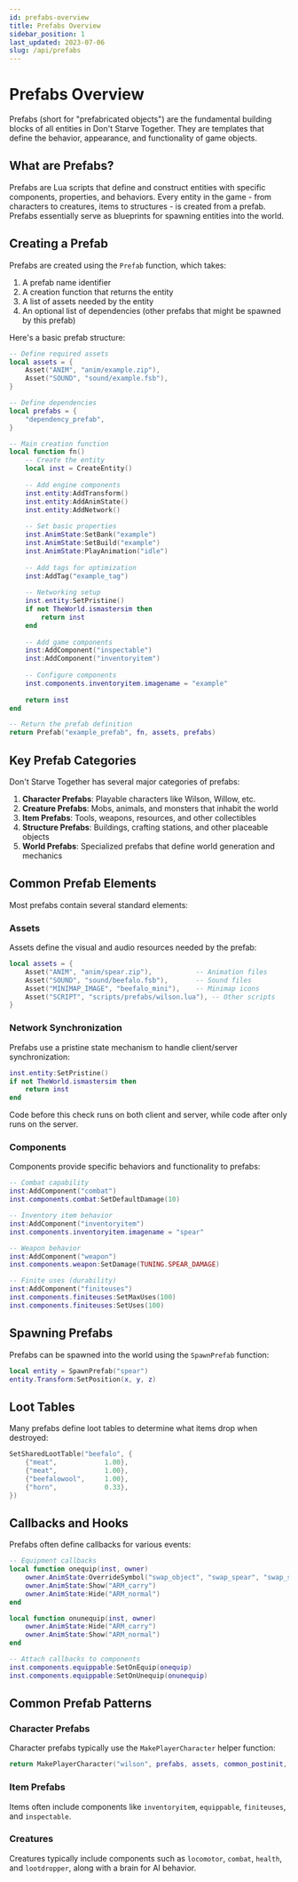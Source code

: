```yaml
---
id: prefabs-overview
title: Prefabs Overview
sidebar_position: 1
last_updated: 2023-07-06
slug: /api/prefabs
---
```


# Prefabs Overview

Prefabs (short for "prefabricated objects") are the fundamental building blocks of all entities in Don't Starve Together. They are templates that define the behavior, appearance, and functionality of game objects.

## What are Prefabs?

Prefabs are Lua scripts that define and construct entities with specific components, properties, and behaviors. Every entity in the game - from characters to creatures, items to structures - is created from a prefab. Prefabs essentially serve as blueprints for spawning entities into the world.

## Creating a Prefab

Prefabs are created using the `Prefab` function, which takes:
1. A prefab name identifier
2. A creation function that returns the entity
3. A list of assets needed by the entity
4. An optional list of dependencies (other prefabs that might be spawned by this prefab)

Here's a basic prefab structure:

```lua
-- Define required assets
local assets = {
    Asset("ANIM", "anim/example.zip"),
    Asset("SOUND", "sound/example.fsb"),
}

-- Define dependencies
local prefabs = {
    "dependency_prefab",
}

-- Main creation function
local function fn()
    -- Create the entity
    local inst = CreateEntity()
    
    -- Add engine components
    inst.entity:AddTransform()
    inst.entity:AddAnimState()
    inst.entity:AddNetwork()
    
    -- Set basic properties
    inst.AnimState:SetBank("example")
    inst.AnimState:SetBuild("example")
    inst.AnimState:PlayAnimation("idle")
    
    -- Add tags for optimization
    inst:AddTag("example_tag")
    
    -- Networking setup
    inst.entity:SetPristine()
    if not TheWorld.ismastersim then
        return inst
    end
    
    -- Add game components
    inst:AddComponent("inspectable")
    inst:AddComponent("inventoryitem")
    
    -- Configure components
    inst.components.inventoryitem.imagename = "example"
    
    return inst
end

-- Return the prefab definition
return Prefab("example_prefab", fn, assets, prefabs)
```

## Key Prefab Categories

Don't Starve Together has several major categories of prefabs:

1. **Character Prefabs**: Playable characters like Wilson, Willow, etc.
2. **Creature Prefabs**: Mobs, animals, and monsters that inhabit the world
3. **Item Prefabs**: Tools, weapons, resources, and other collectibles 
4. **Structure Prefabs**: Buildings, crafting stations, and other placeable objects
5. **World Prefabs**: Specialized prefabs that define world generation and mechanics

## Common Prefab Elements

Most prefabs contain several standard elements:

### Assets

Assets define the visual and audio resources needed by the prefab:

```lua
local assets = {
    Asset("ANIM", "anim/spear.zip"),           -- Animation files
    Asset("SOUND", "sound/beefalo.fsb"),       -- Sound files
    Asset("MINIMAP_IMAGE", "beefalo_mini"),    -- Minimap icons
    Asset("SCRIPT", "scripts/prefabs/wilson.lua"), -- Other scripts
}
```

### Network Synchronization

Prefabs use a pristine state mechanism to handle client/server synchronization:

```lua
inst.entity:SetPristine()
if not TheWorld.ismastersim then
    return inst
end
```

Code before this check runs on both client and server, while code after only runs on the server.

### Components

Components provide specific behaviors and functionality to prefabs:

```lua
-- Combat capability
inst:AddComponent("combat")
inst.components.combat:SetDefaultDamage(10)

-- Inventory item behavior
inst:AddComponent("inventoryitem")
inst.components.inventoryitem.imagename = "spear"

-- Weapon behavior
inst:AddComponent("weapon")
inst.components.weapon:SetDamage(TUNING.SPEAR_DAMAGE)

-- Finite uses (durability)
inst:AddComponent("finiteuses")
inst.components.finiteuses:SetMaxUses(100)
inst.components.finiteuses:SetUses(100)
```

## Spawning Prefabs

Prefabs can be spawned into the world using the `SpawnPrefab` function:

```lua
local entity = SpawnPrefab("spear")
entity.Transform:SetPosition(x, y, z)
```

## Loot Tables

Many prefabs define loot tables to determine what items drop when destroyed:

```lua
SetSharedLootTable("beefalo", {
    {"meat",            1.00},
    {"meat",            1.00},
    {"beefalowool",     1.00},
    {"horn",            0.33},
})
```

## Callbacks and Hooks

Prefabs often define callbacks for various events:

```lua
-- Equipment callbacks
local function onequip(inst, owner)
    owner.AnimState:OverrideSymbol("swap_object", "swap_spear", "swap_spear")
    owner.AnimState:Show("ARM_carry")
    owner.AnimState:Hide("ARM_normal")
end

local function onunequip(inst, owner)
    owner.AnimState:Hide("ARM_carry")
    owner.AnimState:Show("ARM_normal")
end

-- Attach callbacks to components
inst.components.equippable:SetOnEquip(onequip)
inst.components.equippable:SetOnUnequip(onunequip)
```

## Common Prefab Patterns

### Character Prefabs

Character prefabs typically use the `MakePlayerCharacter` helper function:

```lua
return MakePlayerCharacter("wilson", prefabs, assets, common_postinit, master_postinit)
```

### Item Prefabs

Items often include components like `inventoryitem`, `equippable`, `finiteuses`, and `inspectable`.

### Creatures

Creatures typically include components such as `locomotor`, `combat`, `health`, and `lootdropper`, along with a brain for AI behavior. 
